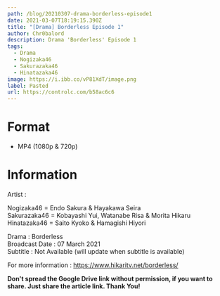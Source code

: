 ```yaml
---
path: /blog/20210307-drama-borderless-episode1
date: 2021-03-07T18:19:15.390Z
title: "[Drama] Borderless Episode 1"
author: Chr0balord
description: Drama 'Borderless' Episode 1
tags:
  - Drama
  - Nogizaka46
  - Sakurazaka46
  - Hinatazaka46
image: https://i.ibb.co/vP81XdT/image.png
label: Pasted
url: https://controlc.com/b58ac6c6
---
```

# Format

* MP4 (1080p & 720p)

# Information

Artist : 

Nogizaka46 = Endo Sakura & Hayakawa Seira\
Sakurazaka46 = Kobayashi Yui, Watanabe Risa & Morita Hikaru\
Hinatazaka46 = Saito Kyoko & Hamagishi Hiyori <br>

Drama : Borderless\
Broadcast Date : 07 March 2021\
Subtitle : Not Available (will update when subtitle is available)

For more information : <https://www.hikaritv.net/borderless/>

**Don't spread the Google Drive link without permission, if you want to share. Just share the article link. Thank You!**